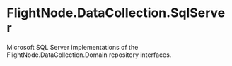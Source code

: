 ﻿# FlightNode.DataCollection.SqlServer

Microsoft SQL Server implementations of the FlightNode.DataCollection.Domain repository interfaces.